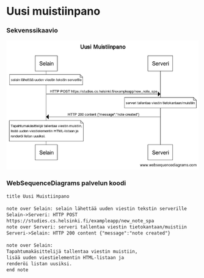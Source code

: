 # Uusi muistiinpano

### Sekvenssikaavio

![Uusi Muistiinpano](./images/uusi_muistiinpano.png)

### WebSequenceDiagrams palvelun koodi

```
title Uusi Muistiinpano

note over Selain: selain lähettää uuden viestin tekstin serverille
Selain->Serveri: HTTP POST https://studies.cs.helsinki.fi/exampleapp/new_note_spa
note over Serveri: serveri tallentaa viestin tietokantaan/muistiin
Serveri->Selain: HTTP 200 content {"message":"note created"}

note over Selain:
Tapahtumakäsittelijä tallentaa viestin muistiin,
lisää uuden viestielementin HTML-listaan ja
renderöi listan uusiksi.
end note
```